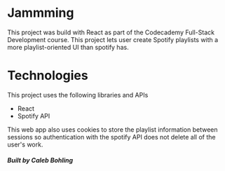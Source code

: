 # Jammming
This project was build with React as part of the Codecademy Full-Stack Development course. This project lets user create Spotify playlists with a more playlist-oriented UI than spotify has.

# Technologies
This project uses the following libraries and APIs

- React
- Spotify API

This web app also uses cookies to store the playlist information between sessions so authentication with the spotify API does not delete all of the user's work.

#### *Built by Caleb Bohling*